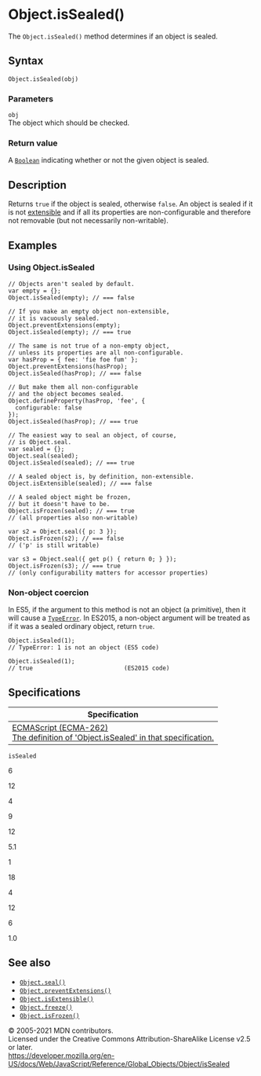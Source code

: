 # Object.isSealed()

The `Object.isSealed()` method determines if an object is sealed.

## Syntax

    Object.isSealed(obj)

### Parameters

`obj`  
The object which should be checked.

### Return value

A [`Boolean`](../boolean) indicating whether or not the given object is sealed.

## Description

Returns `true` if the object is sealed, otherwise `false`. An object is sealed if it is not [extensible](isextensible) and if all its properties are non-configurable and therefore not removable (but not necessarily non-writable).

## Examples

### Using Object.isSealed

    // Objects aren't sealed by default.
    var empty = {};
    Object.isSealed(empty); // === false

    // If you make an empty object non-extensible,
    // it is vacuously sealed.
    Object.preventExtensions(empty);
    Object.isSealed(empty); // === true

    // The same is not true of a non-empty object,
    // unless its properties are all non-configurable.
    var hasProp = { fee: 'fie foe fum' };
    Object.preventExtensions(hasProp);
    Object.isSealed(hasProp); // === false

    // But make them all non-configurable
    // and the object becomes sealed.
    Object.defineProperty(hasProp, 'fee', {
      configurable: false
    });
    Object.isSealed(hasProp); // === true

    // The easiest way to seal an object, of course,
    // is Object.seal.
    var sealed = {};
    Object.seal(sealed);
    Object.isSealed(sealed); // === true

    // A sealed object is, by definition, non-extensible.
    Object.isExtensible(sealed); // === false

    // A sealed object might be frozen,
    // but it doesn't have to be.
    Object.isFrozen(sealed); // === true
    // (all properties also non-writable)

    var s2 = Object.seal({ p: 3 });
    Object.isFrozen(s2); // === false
    // ('p' is still writable)

    var s3 = Object.seal({ get p() { return 0; } });
    Object.isFrozen(s3); // === true
    // (only configurability matters for accessor properties)

### Non-object coercion

In ES5, if the argument to this method is not an object (a primitive), then it will cause a [`TypeError`](../typeerror). In ES2015, a non-object argument will be treated as if it was a sealed ordinary object, return `true`.

    Object.isSealed(1);
    // TypeError: 1 is not an object (ES5 code)

    Object.isSealed(1);
    // true                          (ES2015 code)

## Specifications

<table><thead><tr class="header"><th>Specification</th></tr></thead><tbody><tr class="odd"><td><a href="https://tc39.es/ecma262/#sec-object.issealed">ECMAScript (ECMA-262)<br />
<span class="small">The definition of 'Object.isSealed' in that specification.</span></a></td></tr></tbody></table>

`isSealed`

6

12

4

9

12

5.1

1

18

4

12

6

1.0

## See also

-   [`Object.seal()`](seal)
-   [`Object.preventExtensions()`](preventextensions)
-   [`Object.isExtensible()`](isextensible)
-   [`Object.freeze()`](freeze)
-   [`Object.isFrozen()`](isfrozen)

© 2005-2021 MDN contributors.  
Licensed under the Creative Commons Attribution-ShareAlike License v2.5 or later.  
<a href="https://developer.mozilla.org/en-US/docs/Web/JavaScript/Reference/Global_Objects/Object/isSealed" class="_attribution-link">https://developer.mozilla.org/en-US/docs/Web/JavaScript/Reference/Global_Objects/Object/isSealed</a>
